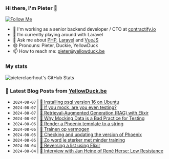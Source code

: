 ### Hi there, I'm Pieter 👋  
[![Follow Me](https://img.shields.io/github/followers/pieterclaerhout?label=Follow&style=social)](https://github.com/pieterclaerhout)

- 🏢 I'm working as a senior backend developer / CTO at [contractify.io](https://contractify.io)
- 🌱 I’m currently playing around with Laravel
- 💬 Ask me about [PHP](https://php.net), [Laravel](http://laravel.com) and [VueJS](https://vuejs.org)
- 😄 Pronouns: Pieter, Duckie, YellowDuck
- 📫 How to reach me: pieter@yellowduck.be

### My stats

![pieterclaerhout's GitHub Stats](https://github-readme-stats.vercel.app/api?username=pieterclaerhout&show_icons=true&count_private=true&line_height=40)

### 📩 Latest Blog Posts from [YellowDuck.be](https://www.yellowduck.be/)
<!-- BLOG-POST-LIST:START -->
- `2024-08-07` | [🐥 Installing psql version 16 on Ubuntu](https://www.yellowduck.be/posts/installing-psql-version-16-on-ubuntu)  
- `2024-08-07` | [🔗 If you mock, are you even testing?](https://www.yellowduck.be/posts/if-you-mock-are-you-even-testing)  
- `2024-08-07` | [🔗 Retrieval-Augmented Generation &lpar;RAG&rpar; with Elixir](https://www.yellowduck.be/posts/retrieval-augmented-generation-rag-with-elixir)  
- `2024-08-07` | [🔗 Why Mocking Data is a Bad Practice for Testing](https://www.yellowduck.be/posts/why-mocking-data-is-a-bad-practice-for-testing)  
- `2024-08-06` | [🐥 Render a Phoenix template to a string](https://www.yellowduck.be/posts/render-a-phoenix-template-to-a-string)  
- `2024-08-06` | [🔗 Trainen op vermogen](https://www.yellowduck.be/posts/trainen-op-vermogen)  
- `2024-08-05` | [🐥 Checking and updating the version of Phoenix](https://www.yellowduck.be/posts/checking-and-updating-the-version-of-phoenix)  
- `2024-08-05` | [🔗 Zo word je sterker met minder training](https://www.yellowduck.be/posts/zo-word-je-sterker-met-minder-training)  
- `2024-08-04` | [🐥 Reversing a list using Elixir](https://www.yellowduck.be/posts/reversing-a-list-using-elixir)  
- `2024-08-04` | [🔗 Interview with Jan Heine of René Herse: Low Resistance](https://www.yellowduck.be/posts/interview-with-jan-heine-of-rene-herse-low-resistance)  

<!-- BLOG-POST-LIST:END -->
